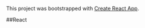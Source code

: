 This project was bootstrapped with [Create React App](https://github.com/facebook/create-react-app).

##React
